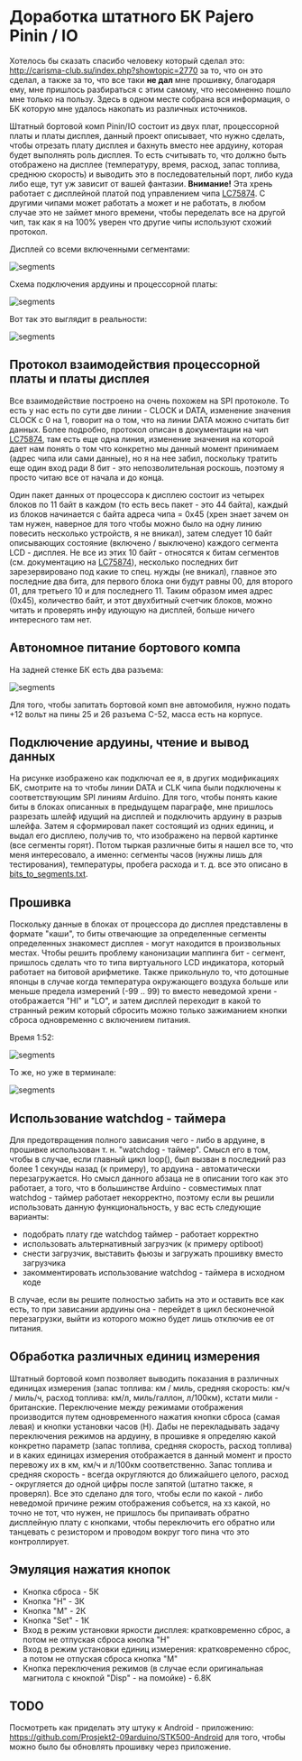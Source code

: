 # Доработка штатного БК Pajero Pinin / IO
Хотелось бы сказать спасибо человеку который сделал это: http://carisma-club.su/index.php?showtopic=2770 за то, что он это сделал, а также за то, что все таки **не дал** мне прошивку, благодаря ему, мне пришлось разбираться с этим самому, что несомненно пошло мне только на пользу. Здесь в одном месте собрана вся информация, о БК которую мне удалось накопать из различных источников.

Штатный бортовой комп Pinin/IO состоит из двух плат, процессорной платы и платы дисплея, данный проект описывает, что нужно сделать, чтобы отрезать плату дисплея и бахнуть вместо нее ардуину, которая будет выполнять роль дисплея. То есть считывать то, что должно быть отображено на дисплее (температуру, время, расход, запас топлива, среднюю скорость) и выводить это в последовательный порт, либо куда либо еще, тут уж зависит от вашей фантазии. **Внимание!** Эта хрень работает с дисплейной платой под управлением чипа [LC75874](https://github.com/angrycoding/pajero-pinin-io-lcd-slave/blob/master/docs/LC75874-Sanyo%20Semicon%20Device.pdf). С другими чипами может работать а может и не работать, в любом случае это не займет много времени, чтобы переделать все на другой чип, так как я на 100% уверен что другие чипы используют схожий протокол.

Дисплей со всеми включенными сегментами:

![segments](https://github.com/angrycoding/pajero-pinin-io-lcd-slave/blob/master/docs/all_segments.jpg)

Схема подключения ардуины и процессорной платы:

![segments](https://github.com/angrycoding/pajero-pinin-io-lcd-slave/blob/master/docs/circuit.png)

Вот так это выглядит в реальности:

![segments](https://github.com/angrycoding/pajero-pinin-io-lcd-slave/blob/master/docs/connections.png)

## Протокол взаимодействия процессорной платы и платы дисплея
Все взаимодействие построено на очень похожем на SPI протоколе. То есть у нас есть по сути две линии - CLOCK и DATA, изменение значения CLOCK с 0 на 1, говорит на о том, что на линии DATA можно считать бит данных. Более подробно, протокол описан в документации на чип [LC75874](https://github.com/angrycoding/pajero-pinin-io-lcd-slave/blob/master/docs/LC75874-Sanyo%20Semicon%20Device.pdf), там есть еще одна линия, изменение значения на которой дает нам понять о том что конкретно мы  данный момент принимаем (адрес чипа или сами данные), но я на нее забил, поскольку тратить еще один вход ради 8 бит - это непозволительная роскошь, поэтому я просто читаю все от начала и до конца.

Один пакет данных от процессора к дисплею состоит из четырех блоков по 11 байт в каждом (то есть весь пакет - это 44 байта), каждый из блоков начинается с байта адреса чипа = 0x45 (хрен знает зачем он там нужен, наверное для того чтобы можно было на одну линию повесить несколько устройств, я не вникал), затем следует 10 байт описывающих состояние (включено / выключено) каждого сегмента LCD - дисплея. Не все из этих 10 байт - относятся к битам сегментов (см. документацию на [LC75874](https://github.com/angrycoding/pajero-pinin-io-lcd-slave/blob/master/docs/LC75874-Sanyo%20Semicon%20Device.pdf)), несколько последних бит зарезервировано под какие то спец. нужды (не вникал), главное это последние два бита, для первого блока они будут равны 00, для второго 01, для третьего 10 и для последнего 11. Таким образом имея адрес (0x45), количество байт, и этот двухбитный счетчик блоков, можно читать и проверять инфу идующую на дисплей, больше ничего интересного там нет.

## Автономное питание бортового компа

На задней стенке БК есть два разъема:

![segments](https://github.com/angrycoding/pajero-pinin-io-lcd-slave/blob/master/docs/sockets.png)

Для того, чтобы запитать бортовой комп вне автомобиля, нужно подать +12 вольт на пины 25 и 26 разъема C-52, масса есть на корпусе.

## Подключение ардуины, чтение и вывод данных
На рисунке изображено как подключал ее я, в других модификациях БК, смотрите на то чтобы линии DATA и CLK чипа были подключены к соответствующим SPI линиям Arduino. Для того, чтобы понять какие биты в блоках описанных в предыдущем параграфе, мне пришлось разрезать шлейф идущий на дисплей и подключить ардуину в разрыв шлейфа. Затем я сформировал пакет состоящий из одних единиц, и выдал его дисплею, получив то, что изображено на первой картинке (все сегменты горят). Потом тыркая различные биты я нашел все то, что меня интересовало, а именно: сегменты часов (нужны лишь для тестирования), температуры, пробега расхода и т. д. все это описано в [bits_to_segments.txt](https://github.com/angrycoding/pajero-pinin-io-lcd-slave/blob/master/docs/bits_to_segments.txt).

## Прошивка
Поскольку данные в блоках от процессора до дисплея представлены в формате "каши", то биты отвечающие за определенные сегменты определенных знакомест дисплея - могут находится в произвольных местах. Чтобы решить проблему канонизации маппинга бит - сегмент, пришлось сделать что то типа виртуального LCD индикатора, который работает на битовой арифметике. Также прикольнуло то, что дотошные японцы в случае когда температура окружающего воздуха больше или меньше предела измерений (-99 .. 99) то вместо неведомой хрени - отображается "HI" и "LO", и затем дисплей переходит в какой то странный режим который сбросить можно только зажиманием кнопки сброса одновременно с включением питания. 

Время 1:52:

![segments](https://github.com/angrycoding/pajero-pinin-io-lcd-slave/blob/master/docs/bc.jpg)

То же, но уже в терминале:

![segments](https://github.com/angrycoding/pajero-pinin-io-lcd-slave/blob/master/docs/terminal.jpg)

## Использование watchdog - таймера

Для предотвращения полного зависания чего - либо в ардуине, в прошивке использован т. н. "watchdog - таймер". Смысл его в том, чтобы в случае, если главный цикл loop(), был вызван в последний раз более 1 секунды назад (к примеру), то ардуина - автоматически перезагружается. Но смысл данного абзаца не в описании того как это работает, а того, что в большинстве Arduino - совместимых плат watchdog - таймер работает некорректно, поэтому если вы решили использовать данную функциональность, у вас есть следующие варианты:

- подобрать плату где watchdog таймер - работает корректно
- использовать альтернативный загрузчик (к примеру optiboot)
- снести загрузчик, выставить фьюзы и загружать прошивку вместо загрузчика
- закомментировать использование watchdog - таймера в исходном коде

В случае, если вы решите полностью забить на это и оставить все как есть, то при зависании ардуины она - перейдет в цикл бесконечной перезагрузки, выйти из которого можно будет лишь отключив ее от питания.

## Обработка различных единиц измерения

Штатный бортовой комп позволяет выводить показания в различных единицах измерения (запас топлива: км / миль, средняя скорость: км/ч / миль/ч, расход топлива: км/л, миль/галлон, л/100км), кстати мили - британские. Переключение между режимами отображения производится путем одновременного нажатия кнопки сброса (самая левая) и кнопки установки часов (H). Дабы не перекладывать задачу переключения режимов на ардуину, в прошивке я определяю какой конкретно параметр (запас топлива, средняя скорость, расход топлива) и в каких единицах измерения отображается в данный момент и просто перевожу их в км, км/ч и л/100км соответственно. Запас топлива и средняя скорость - всегда округляются до ближайшего целого, расход - округляется до одной цифры после запятой (штатно также, я проверял). Все это сделано для того, чтобы если по какой - либо неведомой причине режим отображения собъется, на хз какой, но точно не тот, что нужен, не пришлось бы припаивать обратно дисплейную плату с кнопками, чтобы переключить его обратно или танцевать с резистором и проводом вокруг того пина что это контроллирует.

## Эмуляция нажатия кнопок

- Кнопка сброса - 5К
- Кнопка "H" - 3К
- Кнопка "M" - 2К
- Кнопка "Set" - 1К
- Вход в режим установки яркости дисплея: кратковременно сброс, а потом не отпуская сброса кнопка "H"
- Вход в режим установки единиц измерения: кратковременно сброс, а потом не отпуская сброса кнопка "M"
- Кнопка переключения режимов (в случае если оригинальная магнитола с кнокпой "Disp" - на помойке) - 6.8К

## TODO

Посмотреть как приделать эту штуку к Android - приложению: https://github.com/Prosjekt2-09arduino/STK500-Android для того, чтобы можно было бы обновлять прошивку через приложение.
